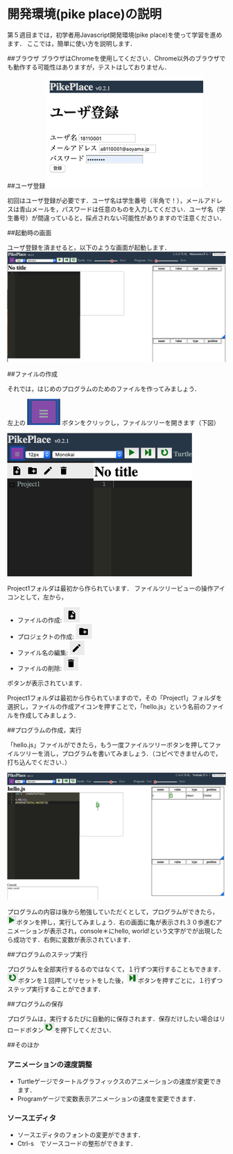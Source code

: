 # 開発環境(pike place)の説明

第５週目までは，初学者用Javascript開発環境(pike place)を使って学習を進めます．
ここでは，簡単に使い方を説明します．

##ブラウザ
ブラウザはChromeを使用してください．Chrome以外のブラウザでも動作する可能性はありますが，テストはしておりません．

##ユーザ登録
![](img/chapter00/registration.png)

初回はユーザ登録が必要です．ユーザ名は学生番号（半角で！），メールアドレスは青山メールを，パスワードは任意のものを入力してください．ユーザ名（学生番号）が間違っていると，採点されない可能性がありますので注意ください．

##起動時の画面

ユーザ登録を済ませると，以下のような画面が起動します．
![](img/chapter00/opened.png)

##ファイルの作成

それでは，はじめのプログラムのためのファイルを作ってみましょう．

左上の
![](img/chapter00/openfiletreebutton.png)
ボタンをクリックし，ファイルツリーを開きます（下図）

![](img/chapter00/filetreeopened.png)

Project1フォルダは最初から作られています．
ファイルツリービューの操作アイコンとして，左から，

- ファイルの作成: ![](img/chapter00/icon_f_newfile.png)
- プロジェクトの作成: ![](img/chapter00/icon_f_newproject.png)
- ファイル名の編集: ![](img/chapter00/icon_f_edit.png)
- ファイルの削除: ![](img/chapter00/icon_f_delete.png)

ボタンが表示されています．

Project1フォルダは最初から作られていますので，その「Project1」フォルダを選択し，ファイルの作成アイコンを押すことで，「hello.js」という名前のファイルを作成してみましょう．

##プログラムの作成，実行

「hello.js」ファイルができたら，もう一度ファイルツリーボタンを押してファイルツリーを消し，プログラムを書いてみましょう．（コピペできませんので，打ち込んでください．）

![](img/chapter00/hello.png)

プログラムの内容は後から勉強していただくとして，プログラムができたら，
![](img/chapter00/icon_play.png)ボタンを押し，実行してみましょう．右の画面に亀が表示され３０歩進むアニメーションが表示され，console＊にhello, world!という文字がでが出現したら成功です．右側に変数が表示されています．

##プログラムのステップ実行

プログラムを全部実行するるのではなくて，１行ずつ実行することもできます．
![](img/chapter00/icon_reload.png)ボタンを１回押してリセットをした後，![](img/chapter00/icon_step.png)ボタンを押すごとに，１行ずつステップ実行することができます．

##プログラムの保存

プログラムは，実行するたびに自動的に保存されます．保存だけしたい場合はリロードボタン![](img/chapter00/icon_reload.png)を押下してください．

##そのほか
### アニメーションの速度調整
 - Turtleゲージでタートルグラフィックスのアニメーションの速度が変更できます．
 - Programゲージで変数表示アニメーションの速度を変更できます．

### ソースエディタ
 - ソースエディタのフォントの変更ができます．
 - Ctrl-s　でソースコードの整形ができます．

